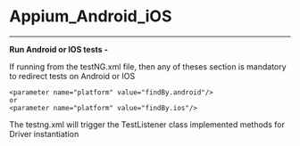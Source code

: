 # Appium_Android_iOS
-------------------
**Run Android or IOS tests -** 

If running from the testNG.xml file, then any of theses section is mandatory to redirect tests on Android or IOS
```
<parameter name="platform" value="findBy.android"/>
or  
<parameter name="platform" value="findBy.ios"/>
```

The testng.xml will trigger the TestListener class implemented methods for Driver instantiation

